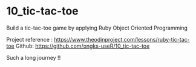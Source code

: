 # 10_tic-tac-toe
Build a tic-tac-toe game by applying Ruby Object Oriented Programming

Project reference : https://www.theodinproject.com/lessons/ruby-tic-tac-toe
Github: https://github.com/ongks-useR/10_tic-tac-toe

Such a long journey !!